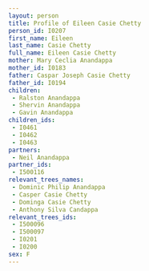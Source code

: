 ```yaml
---
layout: person
title: Profile of Eileen Casie Chetty
person_id: I0207
first_name: Eileen
last_name: Casie Chetty
full_name: Eileen Casie Chetty
mother: Mary Ceclia Anandappa
mother_id: I0183
father: Caspar Joseph Casie Chetty
father_id: I0194
children:
 - Ralston Anandappa
 - Shervin Anandappa
 - Gavin Anandappa
children_ids:
 - I0461
 - I0462
 - I0463
partners:
 - Neil Anandappa
partner_ids:
 - I500116
relevant_trees_names:
 - Dominic Philip Anandappa
 - Casper Casie Chetty
 - Dominga Casie Chetty
 - Anthony Silva Candappa
relevant_trees_ids:
 - I500096
 - I500097
 - I0201
 - I0200
sex: F
---
```


